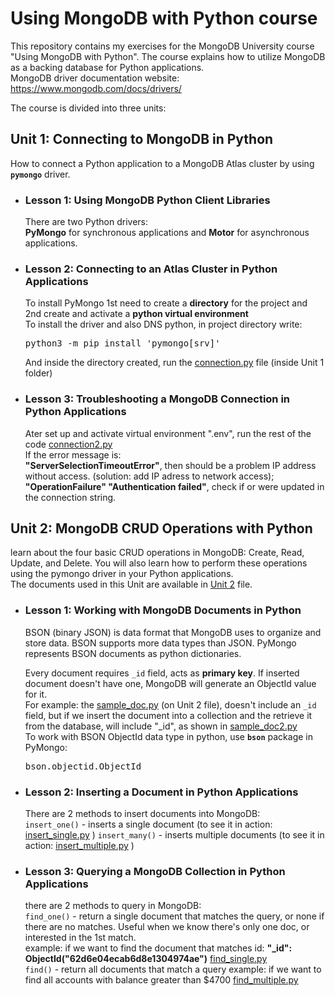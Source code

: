 # Using MongoDB with Python course

This repository contains my exercises for the MongoDB University course "Using MongoDB with Python". 
The course explains how to utilize MongoDB as a backing database for Python applications.  
MongoDB driver documentation website: https://www.mongodb.com/docs/drivers/

The course is divided into three units:

## Unit 1: Connecting to MongoDB in Python 
How to connect a Python application to a MongoDB Atlas cluster by using **`pymongo`** driver. 

* ### Lesson 1: Using MongoDB Python Client Libraries  
  There are two Python drivers:  
  **PyMongo** for synchronous applications and **Motor** for asynchronous applications. 

* ### Lesson 2: Connecting to an Atlas Cluster in Python Applications  
  To install PyMongo 1st need to create a **directory** for the project and 2nd create and activate a **python virtual environment**   
  To install the driver and also DNS python, in project directory write:<pre>python3 -m pip install 'pymongo[srv]'</pre>
  And inside the directory created, run the [connection.py](https://github.com/Princesacorderosa/MongoDB_with_python/blob/main/Unit%201%20-%20Connecting%20to%20MongoDB%20in%20Python/connection.py) file (inside Unit 1 folder) 

* ### Lesson 3: Troubleshooting a MongoDB Connection in Python Applications
  Ater set up and activate virtual environment ".env", run the rest of the code [connection2.py](https://github.com/Princesacorderosa/MongoDB_with_python/blob/main/Unit%201%20-%20Connecting%20to%20MongoDB%20in%20Python/connection2.py)  
  If the error message is:  
  **"ServerSelectionTimeoutError"**, then should be a problem IP address without access. (solution: add IP adress to network access);  
  **"OperationFailure" "Authentication failed"**, check if <username> or <password> were updated in the connection string.
 
 
## Unit 2: MongoDB CRUD Operations with Python  
learn about the four basic CRUD operations in MongoDB: Create, Read, Update, and Delete. You will also learn how to perform these operations using the pymongo driver in your Python applications.  
The documents used in this Unit are available in [Unit 2](https://github.com/Princesacorderosa/MongoDB_with_python/tree/main/Unit%202%20-%20MongoDB%20CRUD%20Operations%20with%20Python) file.  

* ### Lesson 1: Working with MongoDB Documents in Python  
  BSON (binary JSON) is data format that MongoDB uses to organize and store data. BSON supports more data types than JSON. PyMongo represents BSON documents as python dictionaries.  
  
  Every document requires `_id` field, acts as **primary key**. If inserted document doesn't have one, MongoDB will generate an ObjectId value for it.  
  For example: the [sample_doc.py](https://github.com/Princesacorderosa/MongoDB_with_python/blob/main/Unit%202%20-%20MongoDB%20CRUD%20Operations%20with%20Python/sample_doc.py) (on Unit 2 file), doesn't include an `_id` field, but if we insert the document into a collection and the retrieve it from the database, will include "_id", as shown in [sample_doc2.py](https://github.com/Princesacorderosa/MongoDB_with_python/blob/main/Unit%202%20-%20MongoDB%20CRUD%20Operations%20with%20Python/sample_doc2.py)  
  To work with BSON ObjectId data type in python, use **`bson`** package in PyMongo: <pre> bson.objectid.ObjectId </pre>  

* ### Lesson 2: Inserting a Document in Python Applications
  There are 2 methods to insert documents into MongoDB:  
  `insert_one()` - inserts a single document  (to see it in action: [insert_single.py](https://github.com/Princesacorderosa/MongoDB_with_python/blob/main/Unit%202%20-%20MongoDB%20CRUD%20Operations%20with%20Python/insert_single.py) )
  `insert_many()` - inserts multiple documents   (to see it in action: [insert_multiple.py](https://github.com/Princesacorderosa/MongoDB_with_python/blob/main/Unit%202%20-%20MongoDB%20CRUD%20Operations%20with%20Python/insert_multiple.py) )
  
* ### Lesson 3: Querying a MongoDB Collection in Python Applications
  there are 2 methods to query in MongoDB:  
  `find_one()` - return a single document that matches the query, or none if there are no matches. Useful when we know there's only one doc, or interested in the 1st match.  
  example: if we want to find the document that matches id: **"_id": ObjectId("62d6e04ecab6d8e1304974ae")**  [find_single.py](https://github.com/Princesacorderosa/MongoDB_with_python/blob/main/Unit%202%20-%20MongoDB%20CRUD%20Operations%20with%20Python/find_single.py)  
  `find()` - return all documents that match a query
  example: if we want to find all accounts with balance greater than $4700 [find_multiple.py](https://github.com/Princesacorderosa/MongoDB_with_python/blob/main/Unit%202%20-%20MongoDB%20CRUD%20Operations%20with%20Python/find_multiple.py)

